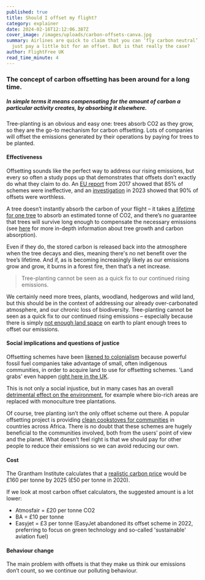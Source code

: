 ```yaml
---
published: true
title: Should I offset my flight?
category: explainer
date: 2024-02-16T12:12:06.387Z
cover_image: /images/uploads/carbon-offsets-canva.jpg
summary: Airlines are quick to claim that you can ‘fly carbon neutral’ if you
  just pay a little bit for an offset. But is that really the case?
author: FlightFree UK
read_time_minute: 4
---
```

### The concept of carbon offsetting has been around for a long time.

##### In simple terms it means compensating for the amount of carbon a particular activity creates, by absorbing it elsewhere. 

Tree-planting is an obvious and easy one: trees absorb CO2 as they grow, so they are the go-to mechanism for carbon offsetting. Lots of companies will offset the emissions generated by their operations by paying for trees to be planted. 

#### Effectiveness

Offsetting sounds like the perfect way to address our rising emissions, but every so often a study pops up that demonstrates that offsets don’t exactly do what they claim to do. An [EU report](https://www.transportenvironment.org/discover/85-offsets-failed-reduce-emissions-says-eu-study/) from 2017 showed that 85% of schemes were ineffective, and an [investigation](https://www.theguardian.com/environment/2023/jan/18/revealed-forest-carbon-offsets-biggest-provider-worthless-verra-aoe) in 2023 showed that 90% of offsets were worthless.

A tree doesn’t instantly absorb the carbon of your flight – it takes [a lifetime for one tree](https://www.nationaltrust.org.uk/our-cause/nature-climate/climate-change-sustainability/our-ambition-to-establish-20-million-trees-to-tackle-climate-change) to absorb an estimated tonne of CO2, and there’s no guarantee that trees will survive long enough to compensate the necessary emissions (see [here](https://www.naturefund.de/fileadmin/pdf/Studien/Waelder/Trees-for-carbon-sequestration.pdf) for more in-depth information about tree growth and carbon absorption).

Even if they do, the stored carbon is released back into the atmosphere when the tree decays and dies, meaning there's no net benefit over the tree’s lifetime. And if, as is becoming increasingly likely as our emissions grow and grow, it burns in a forest fire, then that’s a net increase.

> Tree-planting cannot be seen as a quick fix to our continued rising emissions.

We certainly need more trees, plants, woodland, hedgerows and wild land, but this should be in the context of addressing our already over-carbonated atmosphere, and our chronic loss of biodiversity. Tree-planting cannot be seen as a quick fix to our continued rising emissions – especially because there is simply [not enough land space](https://www.theguardian.com/environment/2021/nov/13/the-problem-with-fixing-the-climate-with-trees-were-going-to-need-a-bigger-planet) on earth to plant enough trees to offset our emissions.

#### Social implications and questions of justice

Offsetting schemes have been [likened to colonialism](https://www.independent.co.uk/climate-change/news/cop26-climate-summit-indigenous-offsetting-b1951289.html) because powerful fossil fuel companies take advantage of small, often indigenous communities, in order to acquire land to use for offsetting schemes. '﻿Land grabs' even happen [right here in the UK](https://www.thenationalnews.com/world/uk-news/2022/04/28/warning-firms-buying-land-to-offset-carbon-footprints-are-making-ecological-dead-zones/).

This is not only a social injustice, but in many cases has an overall [detrimental effect on the environment](https://www.sciencedirect.com/science/article/abs/pii/S0743016714000692), for example where bio-rich areas are replaced with monoculture tree plantations. 

Of course, tree planting isn’t the only offset scheme out there. A popular o﻿ffsetting project is providing [clean cookstoves for communities](https://mukurustoves.org/) in countries across Africa. There is no doubt that these schemes are hugely beneficial to the communities involved, both from the users’ point of view and the planet. What doesn’t feel right is that we should pay for other people to reduce their emissions so we can avoid reducing our own. 

#### Cost

T﻿he Grantham Institute calculates that a [realistic carbon price](https://www.lse.ac.uk/granthaminstitute/wp-content/uploads/2019/05/GRI_POLICY-REPORT_How-to-price-carbon-to-reach-net-zero-emissions-in-the-UK.pdf) would be £160 per tonne by 2025 (£50 per tonne in 2020).

I﻿f we look at most carbon offset calculators, the suggested amount is a lot lower: 

* Atmosfair = £20 per tonne CO2
* BA = £10 per tonne
* Easyjet = £3 per tonne (EasyJet abandoned its offset scheme in 2022, preferring to focus on green technology and so-called 'sustainable' aviation fuel)

#### Behaviour change

The main problem with offsets is that they make us think our emissions don’t count, so we continue our polluting behaviour.